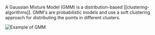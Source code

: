 A Gaussian Mixture Model (GMM) is a distribution-based [[clustering-algorithms]]. GMM's are probabilistic models and use a soft clustering approach for distributing the points in different clusters.

![Example of GMM](gmm.gif)

